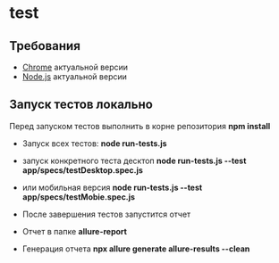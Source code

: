 # test

## Требования 
* [Chrome](https://www.google.com/chrome/) актуальной версии
* [Node.js](https://nodejs.org/) актуальной версии

## Запуск тестов локально
Перед запуском тестов выполнить в корне репозитория **npm install**

* Запуск всех тестов: **node run-tests.js**
* запуск конкретного теста десктоп **node run-tests.js --test app/specs/testDesktop.spec.js**
* или мобильная версия **node run-tests.js --test app/specs/testMobie.spec.js**

* После завершения тестов запустится отчет

* Отчет в папке **allure-report**
* Генерация отчета **npx allure generate allure-results --clean**
